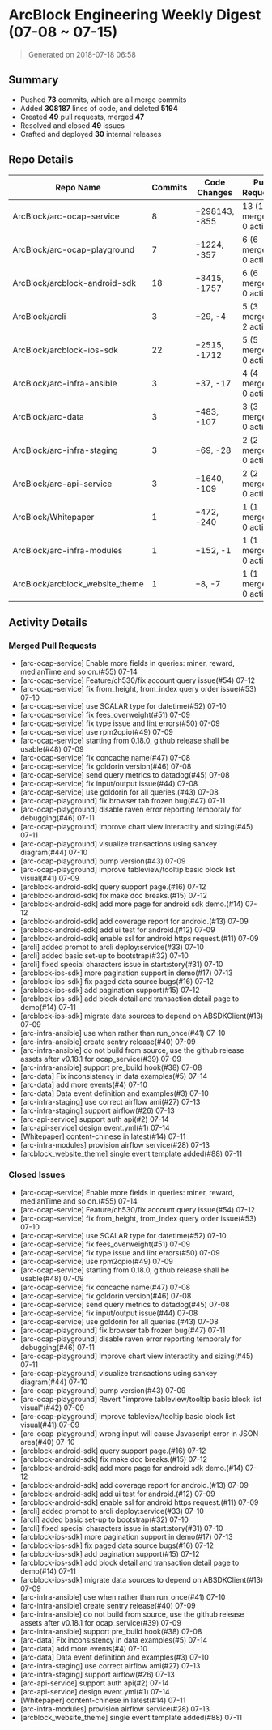 # ArcBlock Engineering Weekly Digest (07-08 ~ 07-15)

> Generated on 2018-07-18 06:58

## Summary

* Pushed **73** commits, which are all merge commits
* Added **308187** lines of code, and deleted **5194**
* Created **49** pull requests, merged **47**
* Resolved and closed **49** issues
* Crafted and deployed **30** internal releases

## Repo Details

| Repo Name                       | Commits | Code Changes  | Pull Requests            | Issues    |
| ------------------------------- | ------- | ------------- | ------------------------ | --------- |
| ArcBlock/arc-ocap-service       | 8       | +298143, -855 | 13 (13 merged, 0 active) | closed 13 |
| ArcBlock/arc-ocap-playground    | 7       | +1224, -357   | 6 (6 merged, 0 active)   | closed 8  |
| ArcBlock/arcblock-android-sdk   | 18      | +3415, -1757  | 6 (6 merged, 0 active)   | closed 6  |
| ArcBlock/arcli                  | 3       | +29, -4       | 5 (3 merged, 2 active)   | closed 3  |
| ArcBlock/arcblock-ios-sdk       | 22      | +2515, -1712  | 5 (5 merged, 0 active)   | closed 5  |
| ArcBlock/arc-infra-ansible      | 3       | +37, -17      | 4 (4 merged, 0 active)   | closed 4  |
| ArcBlock/arc-data               | 3       | +483, -107    | 3 (3 merged, 0 active)   | closed 3  |
| ArcBlock/arc-infra-staging      | 3       | +69, -28      | 2 (2 merged, 0 active)   | closed 2  |
| ArcBlock/arc-api-service        | 3       | +1640, -109   | 2 (2 merged, 0 active)   | closed 2  |
| ArcBlock/Whitepaper             | 1       | +472, -240    | 1 (1 merged, 0 active)   | closed 1  |
| ArcBlock/arc-infra-modules      | 1       | +152, -1      | 1 (1 merged, 0 active)   | closed 1  |
| ArcBlock/arcblock_website_theme | 1       | +8, -7        | 1 (1 merged, 0 active)   | closed 1  |

## Activity Details

### Merged Pull Requests

- [arc-ocap-service] Enable more fields in queries: miner, reward, medianTime and so on.(#55) 07-14
- [arc-ocap-service] Feature/ch530/fix account query issue(#54) 07-12
- [arc-ocap-service] fix from_height, from_index query order issue(#53) 07-10
- [arc-ocap-service] use SCALAR type for datetime(#52) 07-10
- [arc-ocap-service] fix fees_overweight(#51) 07-09
- [arc-ocap-service] fix type issue and lint errors(#50) 07-09
- [arc-ocap-service] use rpm2cpio(#49) 07-09
- [arc-ocap-service] starting from 0.18.0, github release shall be usable(#48) 07-09
- [arc-ocap-service] fix concache name(#47) 07-08
- [arc-ocap-service] fix goldorin version(#46) 07-08
- [arc-ocap-service] send query metrics to datadog(#45) 07-08
- [arc-ocap-service] fix input/output issue(#44) 07-08
- [arc-ocap-service] use goldorin for all queries.(#43) 07-08
- [arc-ocap-playground] fix browser tab frozen bug(#47) 07-11
- [arc-ocap-playground] disable raven error reporting temporaly for debugging(#46) 07-11
- [arc-ocap-playground] Improve chart view interactity and sizing(#45) 07-11
- [arc-ocap-playground] visualize transactions using sankey diagram(#44) 07-10
- [arc-ocap-playground] bump version(#43) 07-09
- [arc-ocap-playground] improve tableview/tooltip basic block list visual(#41) 07-09
- [arcblock-android-sdk] query support page.(#16) 07-12
- [arcblock-android-sdk] fix make doc breaks.(#15) 07-12
- [arcblock-android-sdk] add more page for android sdk demo.(#14) 07-12
- [arcblock-android-sdk] add coverage report for android.(#13) 07-09
- [arcblock-android-sdk] add ui test for android.(#12) 07-09
- [arcblock-android-sdk] enable ssl for android https request.(#11) 07-09
- [arcli] added prompt to arcli deploy:service(#33) 07-10
- [arcli] added basic set-up to bootstrap(#32) 07-10
- [arcli] fixed special characters issue in start:story(#31) 07-10
- [arcblock-ios-sdk] more pagination support in demo(#17) 07-13
- [arcblock-ios-sdk] fix paged data source bugs(#16) 07-12
- [arcblock-ios-sdk] add pagination support(#15) 07-12
- [arcblock-ios-sdk] add block detail and transaction detail page to demo(#14) 07-11
- [arcblock-ios-sdk] migrate data sources to depend on ABSDKClient(#13) 07-09
- [arc-infra-ansible] use when rather than run_once(#41) 07-10
- [arc-infra-ansible] create sentry release(#40) 07-09
- [arc-infra-ansible] do not build from source, use the github release assets after v0.18.1 for ocap_service(#39) 07-09
- [arc-infra-ansible] support pre_build hook(#38) 07-08
- [arc-data] Fix inconsistency in data examples(#5) 07-14
- [arc-data] add more events(#4) 07-10
- [arc-data] Data event definition and examples(#3) 07-10
- [arc-infra-staging] use correct airflow ami(#27) 07-13
- [arc-infra-staging] support airflow(#26) 07-13
- [arc-api-service] support auth api(#2) 07-14
- [arc-api-service] design event.yml(#1) 07-14
- [Whitepaper] content-chinese in latest(#14) 07-11
- [arc-infra-modules] provision airflow service(#28) 07-13
- [arcblock_website_theme] single event template added(#88) 07-11

### Closed Issues

- [arc-ocap-service] Enable more fields in queries: miner, reward, medianTime and so on.(#55) 07-14
- [arc-ocap-service] Feature/ch530/fix account query issue(#54) 07-12
- [arc-ocap-service] fix from_height, from_index query order issue(#53) 07-10
- [arc-ocap-service] use SCALAR type for datetime(#52) 07-10
- [arc-ocap-service] fix fees_overweight(#51) 07-09
- [arc-ocap-service] fix type issue and lint errors(#50) 07-09
- [arc-ocap-service] use rpm2cpio(#49) 07-09
- [arc-ocap-service] starting from 0.18.0, github release shall be usable(#48) 07-09
- [arc-ocap-service] fix concache name(#47) 07-08
- [arc-ocap-service] fix goldorin version(#46) 07-08
- [arc-ocap-service] send query metrics to datadog(#45) 07-08
- [arc-ocap-service] fix input/output issue(#44) 07-08
- [arc-ocap-service] use goldorin for all queries.(#43) 07-08
- [arc-ocap-playground] fix browser tab frozen bug(#47) 07-11
- [arc-ocap-playground] disable raven error reporting temporaly for debugging(#46) 07-11
- [arc-ocap-playground] Improve chart view interactity and sizing(#45) 07-11
- [arc-ocap-playground] visualize transactions using sankey diagram(#44) 07-10
- [arc-ocap-playground] bump version(#43) 07-09
- [arc-ocap-playground] Revert "improve tableview/tooltip basic block list visual"(#42) 07-09
- [arc-ocap-playground] improve tableview/tooltip basic block list visual(#41) 07-09
- [arc-ocap-playground] wrong input will cause Javascript error in JSON area(#40) 07-10
- [arcblock-android-sdk] query support page.(#16) 07-12
- [arcblock-android-sdk] fix make doc breaks.(#15) 07-12
- [arcblock-android-sdk] add more page for android sdk demo.(#14) 07-12
- [arcblock-android-sdk] add coverage report for android.(#13) 07-09
- [arcblock-android-sdk] add ui test for android.(#12) 07-09
- [arcblock-android-sdk] enable ssl for android https request.(#11) 07-09
- [arcli] added prompt to arcli deploy:service(#33) 07-10
- [arcli] added basic set-up to bootstrap(#32) 07-10
- [arcli] fixed special characters issue in start:story(#31) 07-10
- [arcblock-ios-sdk] more pagination support in demo(#17) 07-13
- [arcblock-ios-sdk] fix paged data source bugs(#16) 07-12
- [arcblock-ios-sdk] add pagination support(#15) 07-12
- [arcblock-ios-sdk] add block detail and transaction detail page to demo(#14) 07-11
- [arcblock-ios-sdk] migrate data sources to depend on ABSDKClient(#13) 07-09
- [arc-infra-ansible] use when rather than run_once(#41) 07-10
- [arc-infra-ansible] create sentry release(#40) 07-09
- [arc-infra-ansible] do not build from source, use the github release assets after v0.18.1 for ocap_service(#39) 07-09
- [arc-infra-ansible] support pre_build hook(#38) 07-08
- [arc-data] Fix inconsistency in data examples(#5) 07-14
- [arc-data] add more events(#4) 07-10
- [arc-data] Data event definition and examples(#3) 07-10
- [arc-infra-staging] use correct airflow ami(#27) 07-13
- [arc-infra-staging] support airflow(#26) 07-13
- [arc-api-service] support auth api(#2) 07-14
- [arc-api-service] design event.yml(#1) 07-14
- [Whitepaper] content-chinese in latest(#14) 07-11
- [arc-infra-modules] provision airflow service(#28) 07-13
- [arcblock_website_theme] single event template added(#88) 07-11
